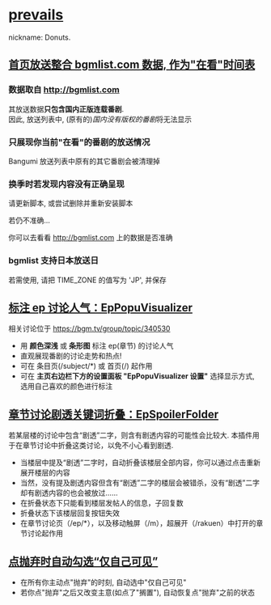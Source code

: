 # [prevails](https://bgm.tv/user/prevails)
nickname: Donuts.

## [首页放送整合 bgmlist.com 数据, 作为"在看"时间表](bgmlist_integrator.user.js?raw=true)
### 数据取自 http://bgmlist.com
其放送数据**只包含国内正版连载番剧**.<br>
因此, 放送列表中, (原有的)*国内没有版权的番剧*将无法显示

### 只展现你当前"在看"的番剧的放送情况
Bangumi 放送列表中原有的其它番剧会被清理掉

### 换季时若发现内容没有正确呈现
请更新脚本, 或尝试删除并重新安装脚本

若仍不准确...

你可以去看看 http://bgmlist.com 上的数据是否准确

### bgmlist 支持日本放送日
若需使用, 请把 TIME_ZONE 的值写为 'JP', 并保存

## [标注 ep 讨论人气：EpPopuVisualizer](ep_popu_visualizer.user.js?raw=true)

相关讨论位于 https://bgm.tv/group/topic/340530

- 用 __颜色深浅__ 或 __条形图__ 标注 ep(章节) 的讨论人气
- 直观展现番剧的讨论走势和热点!
- 可在 条目页(/subject/*) 或 首页(/) 起作用
- 可在 __主页右边栏下方的设置面板 "EpPopuVisualizer 设置"__ 选择显示方式, 选用自己喜欢的颜色进行标注


## [章节讨论剧透关键词折叠：EpSpoilerFolder](ep_spoiler_folder.user.js?raw=true)

若某层楼的讨论中包含“剧透”二字，则含有剧透内容的可能性会比较大. 本插件用于在章节讨论中折叠这类讨论，以免不小心看到剧透.

- 当楼层中提及“剧透”二字时，自动折叠该楼层全部内容，你可以通过点击重新展开楼层的内容
- 当然，没有提及剧透内容但含有“剧透”二字的楼层会被错杀，没有“剧透”二字却有剧透内容的也会被放过……
- 在折叠状态下只能看到楼层发帖人的信息，子回复数
- 折叠状态下该楼层回复按钮失效
- 在章节讨论页（/ep/*），以及移动触屏（/m），超展开（/rakuen）中打开的章节讨论起作用

## [点抛弃时自动勾选“仅自己可见”](set_privacy_on_drop.user.js?raw=true)

- 在所有你主动点"抛弃"的时刻, 自动选中"仅自己可见"
- 若你点"抛弃"之后又改变主意(如点了"搁置"), 自动恢复点"抛弃"之前的状态